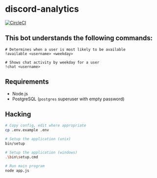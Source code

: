 # discord-analytics

[![CircleCI](https://circleci.com/gh/kingoftheconnors/discord-analytics.svg?style=svg&circle-token=81bf6e50dc29dbc9abbbf067d53f5cdf7dac214e)](https://circleci.com/gh/kingoftheconnors/discord-analytics)

## This bot understands the following commands:

```
# Determines when a user is most likely to be available
!available <username> <weekday>

# Shows chat activity by weekday for a user
!chat <username>

```

## Requirements

 - Node.js
 - PostgreSQL (`postgres` superuser with empty password)

## Hacking

```bash
# Copy config, edit where appropriate
cp .env.example .env

# Setup the application (unix)
bin/setup

# Setup the application (windows)
.\bin\setup.cmd

# Run main program
node app.js
```
